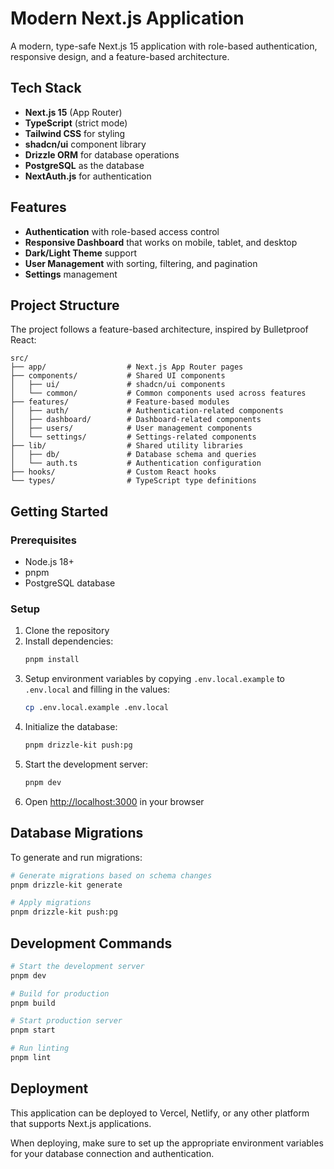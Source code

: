 # Modern Next.js Application

A modern, type-safe Next.js 15 application with role-based authentication, responsive design, and a feature-based architecture.

## Tech Stack

- **Next.js 15** (App Router)
- **TypeScript** (strict mode)
- **Tailwind CSS** for styling
- **shadcn/ui** component library
- **Drizzle ORM** for database operations
- **PostgreSQL** as the database
- **NextAuth.js** for authentication

## Features

- **Authentication** with role-based access control
- **Responsive Dashboard** that works on mobile, tablet, and desktop
- **Dark/Light Theme** support
- **User Management** with sorting, filtering, and pagination
- **Settings** management

## Project Structure

The project follows a feature-based architecture, inspired by Bulletproof React:

```
src/
├── app/                  # Next.js App Router pages
├── components/           # Shared UI components
│   ├── ui/               # shadcn/ui components
│   └── common/           # Common components used across features
├── features/             # Feature-based modules
│   ├── auth/             # Authentication-related components
│   ├── dashboard/        # Dashboard-related components
│   ├── users/            # User management components
│   └── settings/         # Settings-related components
├── lib/                  # Shared utility libraries
│   ├── db/               # Database schema and queries
│   └── auth.ts           # Authentication configuration
├── hooks/                # Custom React hooks
└── types/                # TypeScript type definitions
```

## Getting Started

### Prerequisites

- Node.js 18+
- pnpm
- PostgreSQL database

### Setup

1. Clone the repository
2. Install dependencies:
   ```bash
   pnpm install
   ```
3. Setup environment variables by copying `.env.local.example` to `.env.local` and filling in the values:
   ```bash
   cp .env.local.example .env.local
   ```
4. Initialize the database:
   ```bash
   pnpm drizzle-kit push:pg
   ```
5. Start the development server:
   ```bash
   pnpm dev
   ```
6. Open [http://localhost:3000](http://localhost:3000) in your browser

## Database Migrations

To generate and run migrations:

```bash
# Generate migrations based on schema changes
pnpm drizzle-kit generate

# Apply migrations
pnpm drizzle-kit push:pg
```

## Development Commands

```bash
# Start the development server
pnpm dev

# Build for production
pnpm build

# Start production server
pnpm start

# Run linting
pnpm lint
```

## Deployment

This application can be deployed to Vercel, Netlify, or any other platform that supports Next.js applications.

When deploying, make sure to set up the appropriate environment variables for your database connection and authentication.
